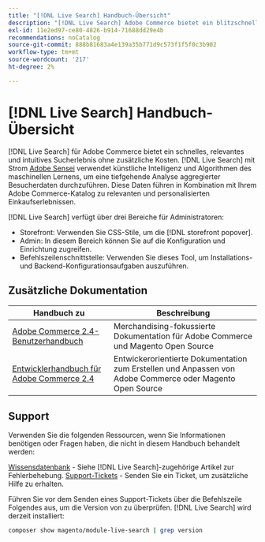 ```yaml
---
title: "[!DNL Live Search] Handbuch-Übersicht"
description: "[!DNL Live Search] Adobe Commerce bietet ein blitzschnelles, superrelevantes und intuitives Sucherlebnis."
exl-id: 11e2ed97-ce80-4826-b914-71688dd29e4b
recommendations: noCatalog
source-git-commit: 888b81683a4e139a35b771d9c573f1f5f0c3b902
workflow-type: tm+mt
source-wordcount: '217'
ht-degree: 2%

---
```


# [!DNL Live Search] Handbuch-Übersicht

[!DNL Live Search] für Adobe Commerce bietet ein schnelles, relevantes und intuitives Sucherlebnis ohne zusätzliche Kosten. [!DNL Live Search] mit Strom [Adobe Sensei](https://www.adobe.com/sensei.html) verwendet künstliche Intelligenz und Algorithmen des maschinellen Lernens, um eine tiefgehende Analyse aggregierter Besucherdaten durchzuführen. Diese Daten führen in Kombination mit Ihrem Adobe Commerce-Katalog zu relevanten und personalisierten Einkaufserlebnissen.

[!DNL Live Search] verfügt über drei Bereiche für Administratoren:

* Storefront: Verwenden Sie CSS-Stile, um die [!DNL storefront popover].
* Admin: In diesem Bereich können Sie auf die Konfiguration und Einrichtung zugreifen.
* Befehlszeilenschnittstelle: Verwenden Sie dieses Tool, um Installations- und Backend-Konfigurationsaufgaben auszuführen.

## Zusätzliche Dokumentation

| Handbuch zu  | Beschreibung |
|------ | ----------- |
| [Adobe Commerce 2.4-Benutzerhandbuch](https://experienceleague.adobe.com/docs/commerce.html) | Merchandising-fokussierte Dokumentation für Adobe Commerce und Magento Open Source |
| [Entwicklerhandbuch für Adobe Commerce 2.4](https://developer.adobe.com/commerce/docs) | Entwickerorientierte Dokumentation zum Erstellen und Anpassen von Adobe Commerce oder Magento Open Source |

## Support

Verwenden Sie die folgenden Ressourcen, wenn Sie Informationen benötigen oder Fragen haben, die nicht in diesem Handbuch behandelt werden:

[Wissensdatenbank](https://experienceleague.adobe.com/docs/commerce-knowledge-base/kb/overview.html) - Siehe [!DNL Live Search]-zugehörige Artikel zur Fehlerbehebung.
[Support-Tickets](https://experienceleague.adobe.com/docs/commerce-knowledge-base/kb/help-center-guide/magento-help-center-user-guide.html#submit-ticket) - Senden Sie ein Ticket, um zusätzliche Hilfe zu erhalten.

Führen Sie vor dem Senden eines Support-Tickets über die Befehlszeile Folgendes aus, um die Version von zu überprüfen. [!DNL Live Search] wird derzeit installiert:

```bash
composer show magento/module-live-search | grep version
```

